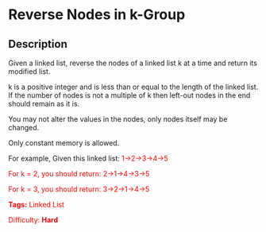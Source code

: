 # Reverse Nodes in k-Group
Description
-----------
Given a linked list, reverse the nodes of a linked list k at a time and return its modified list.

k is a positive integer and is less than or equal to the length of the linked list. If the number of nodes is not a multiple of k then left-out nodes in the end should remain as it is.

You may not alter the values in the nodes, only nodes itself may be changed.

Only constant memory is allowed.

For example,
Given this linked list: <font color='red'>1->2->3->4->5<font/>

For k = 2, you should return: <font color='red'>2->1->4->3->5<font/>

For k = 3, you should return: <font color='red'>3->2->1->4->5<font/>

**Tags:** Linked List

Difficulty: **Hard**